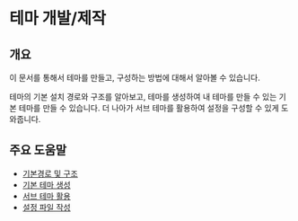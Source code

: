 # 테마 개발/제작
## 개요

이 문서를 통해서 테마를 만들고, 구성하는 방법에 대해서 알아볼 수 있습니다.

테마의 기본 설치 경로와 구조를 알아보고, 테마를 생성하여 내 테마를 만들 수 있는 기본 테마를 만들 수 있습니다.
더 나아가 서브 테마를 활용하여 설정을 구성할 수 있게 도와줍니다.

## 주요 도움말

* [기본경로 및 구조](./common-structure.md)
* [기본 테마 생성](./common-theme-make.md)
* [서브 테마 활용](./sub-theme.md)
* [설정 파일 작성](./theme-config-edit.md)
